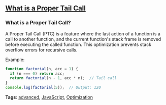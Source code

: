 ## [What is a Proper Tail Call](#what-is-a-proper-tail-call)

### What is a Proper Tail Call?

A Proper Tail Call (PTC) is a feature where the last action of a function is a call to another function, and the current function's stack frame is removed before executing the called function. This optimization prevents stack overflow errors for recursive calls.

Example:

```javascript
function factorial(n, acc = 1) {
  if (n === 0) return acc;
  return factorial(n - 1, acc * n);  // Tail call
}
console.log(factorial(5));  // Output: 120
```

**Tags**: [advanced](./level/advanced), [JavaScript](./theme/javascript), [Optimization](./theme/optimization)


